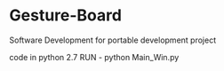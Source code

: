 # Gesture-Board
Software Development for portable development project

code in python 2.7
RUN - python Main_Win.py
